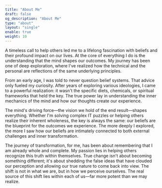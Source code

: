 ```yaml
---
title: "About Me"
draft: false
og_description: "About Me"
type: "about"
layout: "single"
enable: true
weight: 10
---
```

A timeless call to help others led me to a lifelong fascination with beliefs and their profound impact on our lives. At the core of everything I do is the understanding that the mind shapes our outcomes. My journey has been one of deep exploration, where I've realized how the technical and the personal are reflections of the same underlying principles.

From an early age, I was told to never question belief systems. That advice only fueled my curiosity. After years of exploring various ideologies, I came to a powerful realization: it wasn't the specific diets, chemicals, or spiritual frameworks that held the key. The true power lay in understanding the inner mechanics of the mind and how our thoughts create our experience.

The mind's driving force—the vision we hold of the end result—shapes everything. Whether I'm solving complex IT puzzles or helping others realize their inherent wholeness, the key is always the same: our beliefs are the blueprint for the outcomes we experience. The more deeply I explored, the more I saw how our beliefs are intimately connected to both external challenges and inner transformation.

The journey of transformation, for me, has been about remembering that I am already whole and complete. My passion lies in helping others recognize this truth within themselves. True change isn't about becoming something different; it's about shedding the false ideas that have clouded our perception and allowing our true nature to come back into view. The shift is not in what we are, but in how we perceive ourselves. The real source of this shift lies within each of us—far more potent than we may realize.
